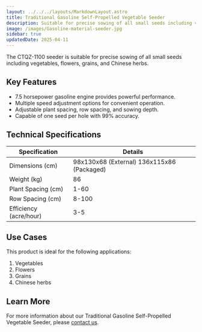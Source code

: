 ```yaml
---
layout: ../../../layouts/MarkdownLayout.astro
title: Traditional Gasoline Self-Propelled Vegetable Seeder
description: Suitable for precise sowing of all small seeds including vegetables, flowers, grains, and Chinese herbs
image: /images/Gasoline-material-seeder.jpg
sidebar: true
updatedDate: 2025-04-11
---
```


The CTQZ-1100 seeder is suitable for precise sowing of all small seeds including vegetables, flowers, grains, and Chinese herbs.

## Key Features

- 7.5 horsepower gasoline engine provides powerful performance.
- Multiple speed adjustment options for convenient operation.
- Adjustable plant spacing, row spacing, and sowing depth.
- Capable of one seed per hole with 99% accuracy.

## Technical Specifications

<div class="styled-table">

| Specification | Details |
|------|------|
| Dimensions (cm) | 98x130x68 (External) 136x115x86 (Packaged)|
| Weight (kg) | 86 |
| Plant Spacing (cm) | 1-60 |
| Row Spacing (cm) | 8-100 |
| Efficiency (acre/hour) | 3-5 |

</div>

<div class="use-cases-section">
  <h2>Use Cases</h2>
  <p>This product is ideal for the following applications:</p>
  <ol>
    <li>Vegetables</li>
    <li>Flowers</li>
    <li>Grains</li>
    <li>Chinese herbs</li>
  </ol>
</div>


## Learn More

For more information about our Traditional Gasoline Self-Propelled Vegetable Seeder, please [contact us](/en/contact).